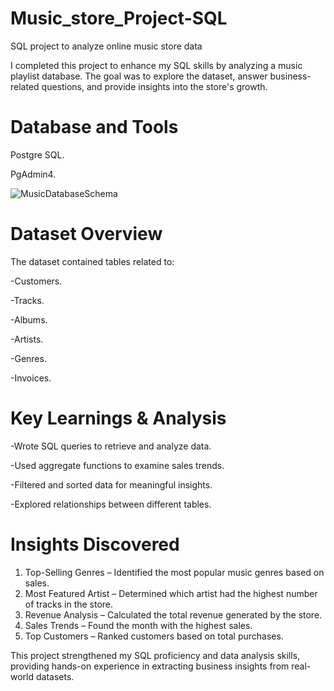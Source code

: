 # Music_store_Project-SQL
SQL project to analyze online music store data

I completed this project to enhance my SQL skills by analyzing a music playlist database. The goal was to explore the dataset, answer business-related questions, and provide insights into the store's growth.
# Database and Tools
Postgre SQL.

PgAdmin4.

![MusicDatabaseSchema](https://github.com/user-attachments/assets/91449339-bf41-4e11-9d58-6a194dc1015b)


# Dataset Overview
The dataset contained tables related to:

-Customers.

-Tracks.

-Albums.

-Artists.

-Genres.

-Invoices.

# Key Learnings & Analysis
-Wrote SQL queries to retrieve and analyze data.

-Used aggregate functions to examine sales trends.

-Filtered and sorted data for meaningful insights.

-Explored relationships between different tables.

# Insights Discovered
1. Top-Selling Genres – Identified the most popular music genres based on sales.
2. Most Featured Artist – Determined which artist had the highest number of tracks in the store.
3. Revenue Analysis – Calculated the total revenue generated by the store.
4. Sales Trends – Found the month with the highest sales.
5. Top Customers – Ranked customers based on total purchases.
   
This project strengthened my SQL proficiency and data analysis skills, providing hands-on experience in extracting business insights from real-world datasets.
